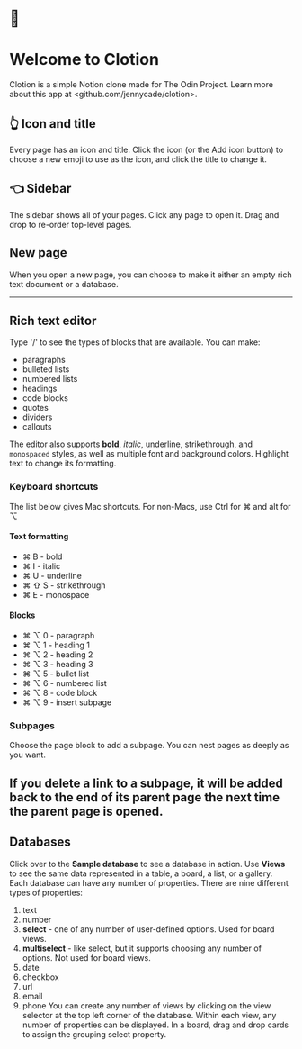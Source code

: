 # 👋
# Welcome to Clotion

Clotion is a simple Notion clone made for The Odin Project. Learn more about this app at <github.com/jennycade/clotion>.

## 👆 Icon and title

Every page has an icon and title. Click the icon (or the Add icon button) to choose a new emoji to use as the icon, and click the title to change it.

## 👈 Sidebar

The sidebar shows all of your pages. Click any page to open it. Drag and drop to re-order top-level pages.

## New page

When you open a new page, you can choose to make it either an empty rich text document or a database.

---

## Rich text editor
Type '/' to see the types of blocks that are available. You can make:
- paragraphs
- bulleted lists
- numbered lists
- headings
- code blocks
- quotes
- dividers
- callouts

The editor also supports **bold**, *italic*, underline, strikethrough, and `monospaced` styles, as well as multiple font and background colors. Highlight text to change its formatting.

### Keyboard shortcuts
The list below gives Mac shortcuts. For non-Macs, use Ctrl for ⌘ and alt for ⌥
#### Text formatting
- ⌘ B - bold
- ⌘ I - italic
- ⌘ U - underline
- ⌘ ⇧ S - strikethrough
- ⌘ E - monospace
#### Blocks
- ⌘ ⌥ 0 - paragraph
- ⌘ ⌥ 1 - heading 1
- ⌘ ⌥ 2 - heading 2
- ⌘ ⌥ 3 - heading 3
- ⌘ ⌥ 5 - bullet list
- ⌘ ⌥ 6 - numbered list
- ⌘ ⌥ 8 - code block
- ⌘ ⌥ 9 - insert subpage

### Subpages
Choose the page block to add a subpage. You can nest pages as deeply as you want.

If you delete a link to a subpage, it will be added back to the end of its parent page the next time the parent page is opened.
---
## Databases
Click over to the **Sample database** to see a database in action. Use **Views** to see the same data represented in a table, a board, a list, or a gallery.
Each database can have any number of properties. There are nine different types of properties:
1. text
2. number
3. **select** - one of any number of user-defined options. Used for board views.
4. **multiselect** - like select, but it supports choosing any number of options. Not used for board views.
5. date
6. checkbox
7. url
8. email
9. phone
You can create any number of views by clicking on the view selector at the top left corner of the database. Within each view, any number of properties can be displayed.
In a board, drag and drop cards to assign the grouping select property.
